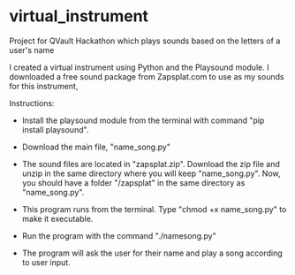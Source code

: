 # virtual_instrument
Project for QVault Hackathon which plays sounds based on the letters of a user's name

I created a virtual instrument using Python and the Playsound module. I downloaded a free sound package from Zapsplat.com to use as my sounds for this instrument,

Instructions:

- Install the playsound module from the terminal with command "pip install playsound".

- Download the main file, "name_song.py"

- The sound files are located in "zapsplat.zip". Download the zip file and unzip in the same directory where you will keep "name_song.py". Now, you should have a folder "/zapsplat" in the same directory as "name_song.py".

- This program runs from the terminal. Type "chmod +x name_song.py" to make it executable.

- Run the program with the command "./namesong.py"

- The program will ask the user for their name and play a song according to user input.